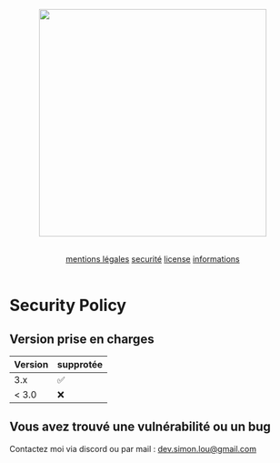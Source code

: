 <p align="center"><a href="https://rescue-panel.simon-lou.com" target="_blank"><img src="https://rescue-panel.simon-lou.com/assets/images/LONG_EMS_BC_2.png" width="400"></a></p>

<br>

<div align="center">
    <a href="CGU.md" width="25%">mentions légales</a>
    <a href="SECURITY.md" width="25%">securité</a>
    <a href="LICENSE.md" width="25%">license</a>
    <a href="README.md" width="25%">informations</a>
</div>

<br>

# Security Policy

## Version prise en charges


| Version | supprotée          |
| ------- | ------------------ |
|   3.x   | :white_check_mark: |
|  < 3.0  | :x:                |


## Vous avez trouvé une vulnérabilité ou un bug

Contactez moi via discord ou par mail : [dev.simon.lou@gmail.com](mailto:dev.simon.lou@gmail.com)
